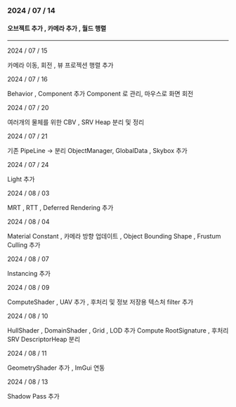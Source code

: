 ### 2024 / 07 / 14

#### 오브젝트 추가 , 카메라 추가 , 월드 행렬
---

2024 / 07 / 15

카메라 이동, 회전 , 뷰 프로젝션 행렬 추가


2024 / 07 / 16

Behavior , Component 추가 
Component 로 관리,
마우스로 화면 회전


2024 / 07 / 20

여러개의 물체를 위한 CBV , SRV Heap 분리 및 정리

2024 / 07 / 21

기존 PipeLine -> 분리 ObjectManager, GlobalData , Skybox 추가

2024 / 07 / 24

Light 추가

2024 / 08 / 03

MRT , RTT , Deferred Rendering 추가


2024 / 08 / 04

Material Constant , 카메라 방향 업데이트 , Object Bounding Shape , Frustum Culling 추가

2024 / 08 / 07

Instancing 추가

2024 / 08 / 09

ComputeShader , UAV 추가 , 후처리 및 정보 저장용 텍스처 filter 추가

2024 / 08 / 10

HullShader , DomainShader , Grid , LOD 추가
Compute RootSignature , 후처리 SRV DescriptorHeap 분리

2024 / 08 / 11

GeometryShader 추가 , ImGui 연동

2024 / 08 / 13

Shadow Pass 추가 
